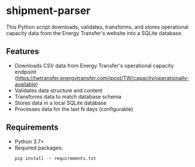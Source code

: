 # shipment-parser

This Python script downloads, validates, transforms, and stores operational capacity data from the Energy Transfer's website into a SQLite database.

## Features

- Downloads CSV data from Energy Transfer's operational capacity endpoint (https://twtransfer.energytransfer.com/ipost/TW/capacity/operationally-available)
- Validates data structure and content
- Transforms data to match database schema
- Stores data in a local SQLite database
- Processes data for the last N days (configurable)

## Requirements

- Python 3.7+
- Required packages:
  ```bash
  pip install -r requirements.txt
